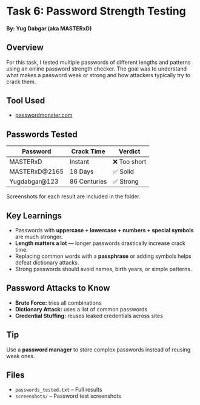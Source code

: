 # Task 6: Password Strength Testing

#### By: Yug Dabgar (aka MASTERxD)

## Overview
For this task, I tested multiple passwords of different lengths and patterns using an online password strength checker. The goal was to understand what makes a password weak or strong and how attackers typically try to crack them.

## Tool Used
- [passwordmonster.com](https://www.passwordmonster.com)

## Passwords Tested

| Password         | Crack Time   | Verdict     |
|------------------|--------------|-------------|
| MASTERxD         | Instant      | ❌ Too short  
| MASTERxD@2165    | 18 Days      | ✅ Solid     
| Yugdabgar@123    | 86 Centuries | ✅ Strong    

Screenshots for each result are included in the folder.

## Key Learnings
- Passwords with **uppercase + lowercase + numbers + special symbols** are much stronger.
- **Length matters a lot** — longer passwords drastically increase crack time.
- Replacing common words with a **passphrase** or adding symbols helps defeat dictionary attacks.
- Strong passwords should avoid names, birth years, or simple patterns.

## Password Attacks to Know
- **Brute Force:** tries all combinations
- **Dictionary Attack:** uses a list of common passwords
- **Credential Stuffing:** reuses leaked credentials across sites

## Tip
Use a **password manager** to store complex passwords instead of reusing weak ones.

## Files
- `passwords_tested.txt` – Full results
- `screenshots/` – Password test screenshots
